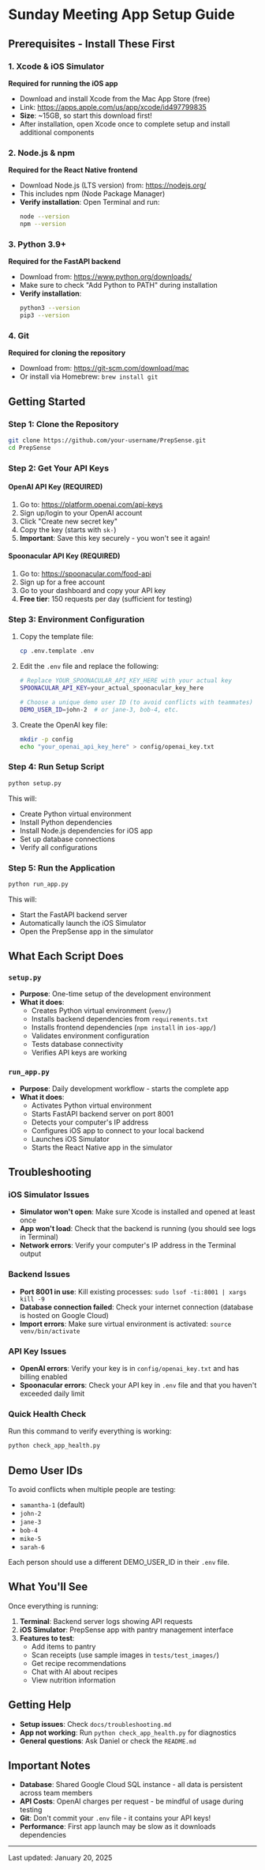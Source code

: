 # Sunday Meeting App Setup Guide

## Prerequisites - Install These First

### 1. Xcode & iOS Simulator
**Required for running the iOS app**
- Download and install Xcode from the Mac App Store (free)
- Link: https://apps.apple.com/us/app/xcode/id497799835
- **Size**: ~15GB, so start this download first!
- After installation, open Xcode once to complete setup and install additional components

### 2. Node.js & npm
**Required for the React Native frontend**
- Download Node.js (LTS version) from: https://nodejs.org/
- This includes npm (Node Package Manager)
- **Verify installation**: Open Terminal and run:
  ```bash
  node --version
  npm --version
  ```

### 3. Python 3.9+
**Required for the FastAPI backend**
- Download from: https://www.python.org/downloads/
- Make sure to check "Add Python to PATH" during installation
- **Verify installation**: 
  ```bash
  python3 --version
  pip3 --version
  ```

### 4. Git
**Required for cloning the repository**
- Download from: https://git-scm.com/download/mac
- Or install via Homebrew: `brew install git`

## Getting Started

### Step 1: Clone the Repository
```bash
git clone https://github.com/your-username/PrepSense.git
cd PrepSense
```

### Step 2: Get Your API Keys

#### OpenAI API Key (REQUIRED)
1. Go to: https://platform.openai.com/api-keys
2. Sign up/login to your OpenAI account
3. Click "Create new secret key"
4. Copy the key (starts with `sk-`)
5. **Important**: Save this key securely - you won't see it again!

#### Spoonacular API Key (REQUIRED)
1. Go to: https://spoonacular.com/food-api
2. Sign up for a free account
3. Go to your dashboard and copy your API key
4. **Free tier**: 150 requests per day (sufficient for testing)

### Step 3: Environment Configuration
1. Copy the template file:
   ```bash
   cp .env.template .env
   ```

2. Edit the `.env` file and replace the following:
   ```bash
   # Replace YOUR_SPOONACULAR_API_KEY_HERE with your actual key
   SPOONACULAR_API_KEY=your_actual_spoonacular_key_here
   
   # Choose a unique demo user ID (to avoid conflicts with teammates)
   DEMO_USER_ID=john-2  # or jane-3, bob-4, etc.
   ```

3. Create the OpenAI key file:
   ```bash
   mkdir -p config
   echo "your_openai_api_key_here" > config/openai_key.txt
   ```

### Step 4: Run Setup Script
```bash
python setup.py
```
This will:
- Create Python virtual environment
- Install Python dependencies
- Install Node.js dependencies for iOS app
- Set up database connections
- Verify all configurations

### Step 5: Run the Application
```bash
python run_app.py
```
This will:
- Start the FastAPI backend server
- Automatically launch the iOS Simulator
- Open the PrepSense app in the simulator

## What Each Script Does

### `setup.py`
- **Purpose**: One-time setup of the development environment
- **What it does**:
  - Creates Python virtual environment (`venv/`)
  - Installs backend dependencies from `requirements.txt`
  - Installs frontend dependencies (`npm install` in `ios-app/`)
  - Validates environment configuration
  - Tests database connectivity
  - Verifies API keys are working

### `run_app.py`
- **Purpose**: Daily development workflow - starts the complete app
- **What it does**:
  - Activates Python virtual environment
  - Starts FastAPI backend server on port 8001
  - Detects your computer's IP address
  - Configures iOS app to connect to your local backend
  - Launches iOS Simulator
  - Starts the React Native app in the simulator

## Troubleshooting

### iOS Simulator Issues
- **Simulator won't open**: Make sure Xcode is installed and opened at least once
- **App won't load**: Check that the backend is running (you should see logs in Terminal)
- **Network errors**: Verify your computer's IP address in the Terminal output

### Backend Issues
- **Port 8001 in use**: Kill existing processes: `sudo lsof -ti:8001 | xargs kill -9`
- **Database connection failed**: Check your internet connection (database is hosted on Google Cloud)
- **Import errors**: Make sure virtual environment is activated: `source venv/bin/activate`

### API Key Issues
- **OpenAI errors**: Verify your key is in `config/openai_key.txt` and has billing enabled
- **Spoonacular errors**: Check your API key in `.env` file and that you haven't exceeded daily limit

### Quick Health Check
Run this command to verify everything is working:
```bash
python check_app_health.py
```

## Demo User IDs
To avoid conflicts when multiple people are testing:
- `samantha-1` (default)
- `john-2`
- `jane-3` 
- `bob-4`
- `mike-5`
- `sarah-6`

Each person should use a different DEMO_USER_ID in their `.env` file.

## What You'll See
Once everything is running:
1. **Terminal**: Backend server logs showing API requests
2. **iOS Simulator**: PrepSense app with pantry management interface
3. **Features to test**:
   - Add items to pantry
   - Scan receipts (use sample images in `tests/test_images/`)
   - Get recipe recommendations
   - Chat with AI about recipes
   - View nutrition information

## Getting Help
- **Setup issues**: Check `docs/troubleshooting.md`
- **App not working**: Run `python check_app_health.py` for diagnostics
- **General questions**: Ask Daniel or check the `README.md`

## Important Notes
- **Database**: Shared Google Cloud SQL instance - all data is persistent across team members
- **API Costs**: OpenAI charges per request - be mindful of usage during testing
- **Git**: Don't commit your `.env` file - it contains your API keys!
- **Performance**: First app launch may be slow as it downloads dependencies

---

Last updated: January 20, 2025